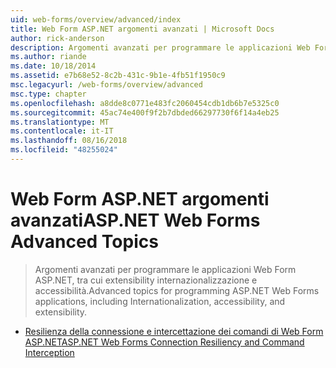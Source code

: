 ```yaml
---
uid: web-forms/overview/advanced/index
title: Web Form ASP.NET argomenti avanzati | Microsoft Docs
author: rick-anderson
description: Argomenti avanzati per programmare le applicazioni Web Form ASP.NET, tra cui extensibility internazionalizzazione e accessibilità.
ms.author: riande
ms.date: 10/18/2014
ms.assetid: e7b68e52-8c2b-431c-9b1e-4fb51f1950c9
msc.legacyurl: /web-forms/overview/advanced
msc.type: chapter
ms.openlocfilehash: a8dde8c0771e483fc2060454cdb1db6b7e5325c0
ms.sourcegitcommit: 45ac74e400f9f2b7dbded66297730f6f14a4eb25
ms.translationtype: MT
ms.contentlocale: it-IT
ms.lasthandoff: 08/16/2018
ms.locfileid: "48255024"
---
```

<a name="aspnet-web-forms-advanced-topics"></a><span data-ttu-id="09b6e-103">Web Form ASP.NET argomenti avanzati</span><span class="sxs-lookup"><span data-stu-id="09b6e-103">ASP.NET Web Forms Advanced Topics</span></span>
====================
> <span data-ttu-id="09b6e-104">Argomenti avanzati per programmare le applicazioni Web Form ASP.NET, tra cui extensibility internazionalizzazione e accessibilità.</span><span class="sxs-lookup"><span data-stu-id="09b6e-104">Advanced topics for programming ASP.NET Web Forms applications, including Internationalization, accessibility, and extensibility.</span></span>


- [<span data-ttu-id="09b6e-105">Resilienza della connessione e intercettazione dei comandi di Web Form ASP.NET</span><span class="sxs-lookup"><span data-stu-id="09b6e-105">ASP.NET Web Forms Connection Resiliency and Command Interception</span></span>](aspnet-web-forms-connection-resiliency-and-command-interception.md)
